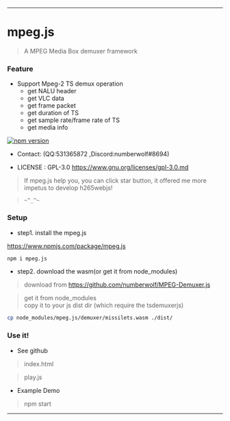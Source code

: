 --------------------------------------------------
# mpeg.js

> A MPEG Media Box demuxer framework

### Feature

* Support Mpeg-2 TS demux operation
	* get NALU header
	* get VLC data
	* get frame packet
	* get duration of TS
	* get sample rate/frame rate of TS
	* get media info

[![npm version](https://badge.fury.io/js/mpeg.js.svg)](https://www.npmjs.com/package/mpeg.js)

* Contact: (QQ:531365872 ,Discord:numberwolf#8694)

* LICENSE : GPL-3.0 https://www.gnu.org/licenses/gpl-3.0.md

> If mpeg.js help you, you can click star button, it offered me more impetus to develop h265webjs!  

> `~^_^~`    

### Setup

- step1. install the mpeg.js 

https://www.npmjs.com/package/mpeg.js

```bash
npm i mpeg.js
```

- step2. download the wasm(or get it from node_modules)

> download from https://github.com/numberwolf/MPEG-Demuxer.js

> get it from node_modules          
> copy it to your js dist dir (which require the tsdemuxerjs)      
```bash
cp node_modules/mpeg.js/demuxer/missilets.wasm ./dist/
```

### Use it!

- See github

> index.html

> play.js

- Example Demo

> npm start

----------------------------------------
